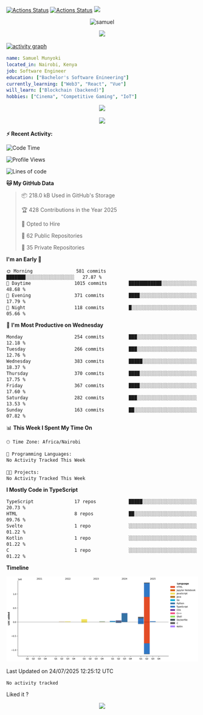 [![Actions Status](https://github.com/guilyx/guilyx/workflows/wakatime-stats/badge.svg)](https://github.com/samuelmunyoki/samuelmunyoki/actions)
[![Actions Status](https://github.com/guilyx/guilyx/workflows/update-gh-activity/badge.svg)](https://github.com/samuelmunyoki/samuelmunyoki/actions)
![](https://visitor-badge.glitch.me/badge?page_id=samuelmunyoki.samuelmunyoki)

<!-- <p align="center">
<img alt="loficity" width="600px" src="https://github.com/HyunCafe/HyunCafe/raw/main/assests/loficity.gif"</img>
</p> -->

<p align="center">
  <img src="https://socialify.git.ci/samuelmunyoki/samuelmunyoki/image?font=Source%20Code%20Pro&forks=1&issues=1&language=1&name=1&owner=1&pattern=Plus&pulls=1&stargazers=1&theme=Dark" alt="samuel" width="700" height="300" />
</p>



<p align="center">
  <img alig src="https://github-profile-trophy.vercel.app/?username=samuelmunyoki&theme=onedark&column=-1" />
</p>

[![activity graph](https://github-readme-activity-graph.vercel.app/graph?username=samuelmunyoki&theme=github-dark-dimmed&custom_title=Samuel's%20Activity%20Graph&hide_border=true)](https://github.com/ashutosh00710/github-readme-activity-graph)

```yaml
name: Samuel Munyoki
located_in: Nairobi, Kenya
job: Software Engineer 
education: ["Bachelor's Software Enineering"]
currently_learning: ["Web3", "React", "Vue"]
will_learn: ["Blockchain (backend)"]
hobbies: ["Cinema", "Competitive Gaming", "IoT"]
```

<p align="center">
  <img src="https://spotify-github-profile.vercel.app/api/view?uid=11147618695&cover_image=true&theme=novatorem&show_offline=true&background_color=121212&interchange=false&bar_color=53b14f&bar_color_cover=false">
</p>

<p align="center">
  <img src="https://spotify-recently-played-readme.vercel.app/api?user=11147618695&count=5">
</p>


**:zap: Recent Activity:**

<!--START_SECTION:activity-->

<!--END_SECTION:activity-->

<!--START_SECTION:waka-->
![Code Time](http://img.shields.io/badge/Code%20Time-0%20secs-blue)

![Profile Views](http://img.shields.io/badge/Profile%20Views-0-blue)

![Lines of code](https://img.shields.io/badge/From%20Hello%20World%20I%27ve%20Written-2.2%20million%20lines%20of%20code-blue)

**🐱 My GitHub Data** 

> 📦 218.0 kB Used in GitHub's Storage 
 > 
> 🏆 428 Contributions in the Year 2025
 > 
> 💼 Opted to Hire
 > 
> 📜 62 Public Repositories 
 > 
> 🔑 35 Private Repositories 
 > 
**I'm an Early 🐤** 

```text
🌞 Morning                581 commits         ███████░░░░░░░░░░░░░░░░░░   27.87 % 
🌆 Daytime                1015 commits        ████████████░░░░░░░░░░░░░   48.68 % 
🌃 Evening                371 commits         ████░░░░░░░░░░░░░░░░░░░░░   17.79 % 
🌙 Night                  118 commits         █░░░░░░░░░░░░░░░░░░░░░░░░   05.66 % 
```
📅 **I'm Most Productive on Wednesday** 

```text
Monday                   254 commits         ███░░░░░░░░░░░░░░░░░░░░░░   12.18 % 
Tuesday                  266 commits         ███░░░░░░░░░░░░░░░░░░░░░░   12.76 % 
Wednesday                383 commits         █████░░░░░░░░░░░░░░░░░░░░   18.37 % 
Thursday                 370 commits         ████░░░░░░░░░░░░░░░░░░░░░   17.75 % 
Friday                   367 commits         ████░░░░░░░░░░░░░░░░░░░░░   17.60 % 
Saturday                 282 commits         ███░░░░░░░░░░░░░░░░░░░░░░   13.53 % 
Sunday                   163 commits         ██░░░░░░░░░░░░░░░░░░░░░░░   07.82 % 
```


📊 **This Week I Spent My Time On** 

```text
🕑︎ Time Zone: Africa/Nairobi

💬 Programming Languages: 
No Activity Tracked This Week

🐱‍💻 Projects: 
No Activity Tracked This Week
```

**I Mostly Code in TypeScript** 

```text
TypeScript               17 repos            █████░░░░░░░░░░░░░░░░░░░░   20.73 % 
HTML                     8 repos             ██░░░░░░░░░░░░░░░░░░░░░░░   09.76 % 
Svelte                   1 repo              ░░░░░░░░░░░░░░░░░░░░░░░░░   01.22 % 
Kotlin                   1 repo              ░░░░░░░░░░░░░░░░░░░░░░░░░   01.22 % 
C                        1 repo              ░░░░░░░░░░░░░░░░░░░░░░░░░   01.22 % 
```



**Timeline**

![Lines of Code chart](https://raw.githubusercontent.com/samuelmunyoki/samuelmunyoki/main/assets/bar_graph.png)


 Last Updated on 24/07/2025 12:25:12 UTC
<!--END_SECTION:waka-->

<!--START_SECTION:waka-simple-->

```text
No activity tracked
```

<!--END_SECTION:waka-simple-->

Liked it ?

<p align="center">
  <img src="https://capsule-render.vercel.app/api?type=waving&color=gradient&height=60&section=footer"/>
</p>
